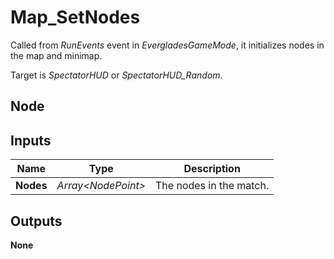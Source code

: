 # Map_SetNodes
Called from *RunEvents* event in *EvergladesGameMode*, it initializes nodes in the
map and minimap.  

Target is *SpectatorHUD* or *SpectatorHUD_Random*.  

## Node

## Inputs
|Name       |Type                   |Description            |
|-----------|-----------------------|-----------------------|
|**Nodes**  |*Array\<NodePoint\>*   |The nodes in the match.|

## Outputs
**None**